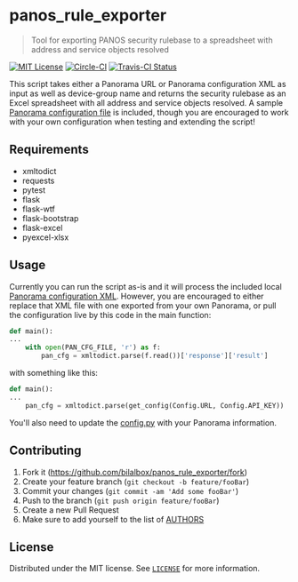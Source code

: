 # panos_rule_exporter
> Tool for exporting PANOS security rulebase to a spreadsheet with address and service objects resolved

[![MIT License](https://img.shields.io/badge/license-MIT-007EC7.svg)](LICENSE)
[![Circle-CI](https://circleci.com/gh/bilalbox/panos_rule_exporter.svg?circle-token=f8d784311a11a51740574e1ea4206054e4d5fd9f)](https://circleci.com/gh/bilalbox/panos_rule_exporter)
[![Travis-CI Status](https://travis-ci.org/bilalbox/panos_rule_exporter.svg)](https://travis-ci.org/bilalbox/panos_rule_exporter)

This script takes either a Panorama URL or Panorama configuration XML as input as well as device-group name and returns the security rulebase as an Excel spreadsheet with all address and service objects resolved. A sample [Panorama configuration file](tests/get_config_panorama.xml) is included, though you are encouraged to work with your own configuration when testing and extending the script!


## Requirements
- xmltodict
- requests
- pytest
- flask
- flask-wtf
- flask-bootstrap
- flask-excel
- pyexcel-xlsx

## Usage

Currently you can run the script as-is and it will process the included local [Panorama configuration XML](tests/get_config_panorama.xml). However, you are encouraged to either replace that XML file with one exported from your own Panorama, or pull the configuration live by this code in the main function:
```python
def main():
...
    with open(PAN_CFG_FILE, 'r') as f:
        pan_cfg = xmltodict.parse(f.read())['response']['result']
```

with something like this:
```python
def main():
...
    pan_cfg = xmltodict.parse(get_config(Config.URL, Config.API_KEY))
``` 
 
You'll also need to update the [config.py](utils/config.py) with your Panorama information.


## Contributing

1. Fork it (<https://github.com/bilalbox/panos_rule_exporter/fork>)
2. Create your feature branch (`git checkout -b feature/fooBar`)
3. Commit your changes (`git commit -am 'Add some fooBar'`)
4. Push to the branch (`git push origin feature/fooBar`)
5. Create a new Pull Request
6. Make sure to add yourself to the list of [AUTHORS](AUTHORS)

## License

Distributed under the MIT license. See [``LICENSE``](LICENSE) for more information.